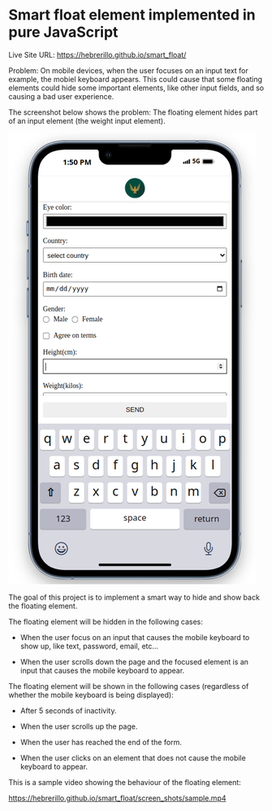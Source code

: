 # Smart float element implemented in pure JavaScript

Live Site URL: https://hebrerillo.github.io/smart_float/

Problem: On mobile devices, when the user focuses on an input text for example, the mobiel keyboard appears. This could cause that some floating elements could hide some important elements, like other input fields, and so causing a bad user experience.

The screenshot below shows the problem: The floating element hides part of an input element (the weight input element).

![](./screen_shots/float_element_covers_input.png)

The goal of this project is to implement a smart way to hide and show back the floating element.

The floating element will be hidden in the following cases:

- When the user focus on an input that causes the mobile keyboard to show up, like text, password, email, etc...

- When the user scrolls down the page and the focused element is an input that causes the mobile keyboard to appear.

The floating element will be shown in the following cases (regardless of whether the mobile keyboard is being displayed):

- After 5 seconds of inactivity.

- When the user scrolls up the page.

- When the user has reached the end of the form.

- When the user clicks on an element that does not cause the mobile keyboard to appear.


This is a sample video showing the behaviour of the floating element:

https://hebrerillo.github.io/smart_float/screen_shots/sample.mp4
